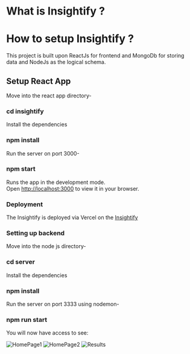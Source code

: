 # What is Insightify ? 




# How to setup Insightify ?

This project is built upon ReactJs for frontend and MongoDb for storing data and NodeJs as the logical schema.

## Setup React App

Move into the react app directory-
### cd insightify  
Install the dependencies
### npm install  
Run the server on port 3000-  
### npm start  
Runs the app in the development mode.\
Open [http://localhost:3000](http://localhost:3000) to view it in your browser.


### Deployment
The Insightify is deployed via Vercel on the [Insightify](https://insightify-dakshgupta2002.vercel.app/)

### Setting up backend 
Move into the node js directory-
### cd server  
Install the dependencies
### npm install  
Run the server on port 3333 using nodemon-  
### npm run start  

You will now have access to see: 

![HomePage1](https://user-images.githubusercontent.com/78641951/161373098-a56a3a6c-b0c7-4e34-b176-bb6fbc97382d.PNG)
![HomePage2](https://user-images.githubusercontent.com/78641951/161373100-d4774870-e8a9-4744-8fee-87244252595e.PNG)
![Results](https://user-images.githubusercontent.com/78641951/161373101-a110cf5f-0ea0-46ef-bd33-2368087bdfd4.PNG)


